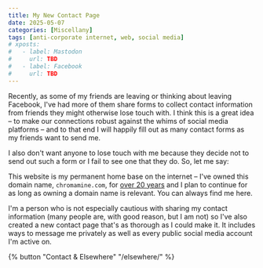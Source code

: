 ```yaml
---
title: My New Contact Page
date: 2025-05-07
categories: [Miscellany]
tags: [anti-corporate internet, web, social media]
# xposts:
#   - label: Mastodon
#     url: TBD
#   - label: Facebook
#     url: TBD
---
```


Recently, as some of my friends are leaving or thinking about leaving Facebook, I've had more of them share forms to collect contact information from friends they might otherwise lose touch with. I think this is a great idea – to make our connections robust against the whims of social media platforms – and to that end I will happily fill out as many contact forms as my friends want to send me.

I also don't want anyone to lose touch with me because they decide not to send out such a form or I fail to see one that they do. So, let me say:

This website is my permanent home base on the internet – I've owned this domain name, `chromamine.com`, for [over 20 years](https://lookup.icann.org/whois/en?q=chromamine.com) and I plan to continue for as long as owning a domain name is relevant. You can always find me here.

I'm a person who is not especially cautious with sharing my contact information (many people are, with good reason, but I am not) so I've also created a new contact page that's as thorough as I could make it. It includes ways to message me privately as well as every public social media account I'm active on.

{% button "Contact & Elsewhere" "/elsewhere/" %}
